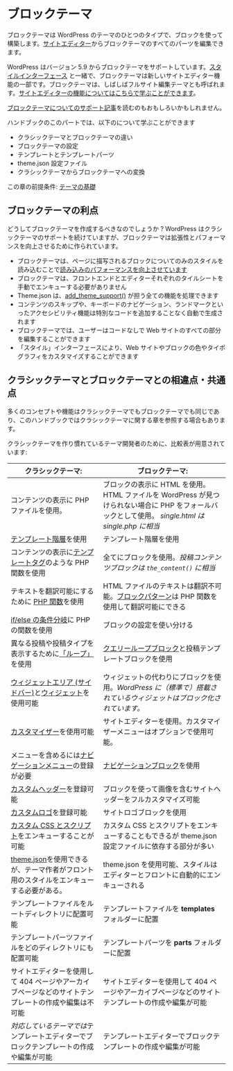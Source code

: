 <!--
# Block themes
-->

# ブロックテーマ

<!--
A block theme is a type of WordPress theme built using blocks. You can edit all parts of a block theme in the [Site Editor](https://wordpress.org/support/article/site-editor/).
-->

ブロックテーマは WordPress のテーマのひとつのタイプで、ブロックを使って構築します。[サイトエディター](https://wordpress.org/support/article/site-editor/)からブロックテーマのすべてのパーツを編集できます。

<!--
WordPress supports block themes from version 5.9. Together with the [Styles interface](https://wordpress.org/support/article/styles-overview/), block themes are part of the new site editing feature. Block themes are sometimes called full site editing themes. [Learn more about the site editing feature](https://developer.wordpress.org/block-editor/getting-started/full-site-editing/).
-->

WordPress はバージョン 5.9 からブロックテーマをサポートしています。[スタイルインターフェース](https://wordpress.org/support/article/styles-overview/) と一緒で、ブロックテーマは新しいサイトエディター機能の一部です。ブロックテーマは、しばしばフルサイト編集テーマとも呼ばれます。[サイトエディターの機能についてはこちらで学ぶことができます](https://developer.wordpress.org/block-editor/getting-started/full-site-editing/)。

<!--
You may also be interested in reading the [support article about block themes](https://wordpress.org/support/article/block-themes/).
-->

[ブロックテーマについてのサポート記事](https://wordpress.org/support/article/block-themes/)を読むのもおもしろいかもしれません。

<!--
In this part of the handbook, you will learn about:
-->

ハンドブックのこのパートでは、以下のについて学ぶことができます

<!--
*   The differences between classic themes and block themes
*   Block theme setup
*   Templates and template parts
*   The theme.json configuration file
*   Converting classic themes to block themes
-->

*   クラシックテーマとブロックテーマの違い
*   ブロックテーマの設定
*   テンプレートとテンプレートパーツ
*   theme.json 設定ファイル
*   クラシックテーマからブロックテーマへの変換

<!--
Prerequisits for this chapter: [Theme Basics](https://developer.wordpress.org/themes/basics/)
-->

この章の前提条件: [テーマの基礎](https://developer.wordpress.org/themes/basics/)

<!--
## The benefits of block themes
-->

## ブロックテーマの利点

<!--
Why should you create block themes? While WordPress continues to support classic themes, block themes are built to improve scalability and performance.
-->

どうしてブロックテーマを作成するべきなのでしょうか ? WordPress はクラシックテーマのサポートを続けていますが、ブロックテーマは拡張性とパフォーマンスを向上させるために作られています。

<!--
*   [Block themes enhances loading performance](https://make.wordpress.org/core/2021/07/01/block-styles-loading-enhancements-in-wordpress-5-8/) by loading styles only for rendered blocks on a page
*   Block themes are not required to manually enqueue stylesheets for both front-end and editors
*   Theme.json handles all aspects of [add\_theme\_support()](https://developer.wordpress.org/reference/functions/add_theme_support/)
*   Accessibility features such as Skip to content, keyboard navigation, and landmarks are generated automatically without adding additional code
*   With a block theme, the user can edit all parts of their website without code
*   By using the Styles interface, users can customize colors and typography for the website and for the blocks
-->

*  ブロックテーマは、ページに描写されるブロックについてのみのスタイルを読み込むことで[読み込みのパフォーマンスを向上させています](https://make.wordpress.org/core/2021/07/01/block-styles-loading-enhancements-in-wordpress-5-8/)
*  ブロックテーマは、フロントエンドとエディターそれぞれのタイルシートを手動でエンキューする必要がありません
*  Theme.json は、[add\_theme\_support()](https://developer.wordpress.org/reference/functions/add_theme_support/) が担う全ての機能を処理できます
*  コンテンツのスキップや、キーボードのナビゲーション、ランドマークといったアクセシビリティ機能は特別なコードを追加することなく自動で生成されます
*  ブロックテーマでは、ユーザーはコードなしで Web サイトのすべての部分を編集することができます
*  「スタイル」インターフェースにより、Web サイトやブロックの色やタイポグラフィをカスタマイズすることができます

<!--
## Differences and similarities between classic themes and block themes
-->

## クラシックテーマとブロックテーマとの相違点・共通点


<!--
Many concepts and features are the same for both classic and block themes, and in some cases, the handbook will refer to a chapter about classic themes.
-->

多くのコンセプトや機能はクラシックテーマでもブロックテーマでも同じであり、このハンドブックではクラシックテーマに関する章を参照する場合もあります。

<!--
For theme developers that are accustomed to creating classic themes, there is a comparison table:
-->

クラシックテーマを作り慣れているテーマ開発者のために、比較表が用意されています:

<!--
<table><tbody><tr><td><strong>Classic themes</strong>:</td><td><strong>Block themes</strong>:</td></tr><tr><td>Uses PHP files to display parts and content.</td><td>Uses HTML files to display blocks.<br>Uses PHP files as a fallback if WordPress can not find the HTML file.<br><em>single.html is the equivalent of using single.php.</em></td></tr><tr><td>Uses the <a href="https://developer.wordpress.org/themes/basics/template-hierarchy/" data-type="URL" data-id="https://developer.wordpress.org/themes/basics/template-hierarchy/">template hierarchy</a></td><td>Uses the template hierarchy</td></tr><tr><td>Uses PHP functions such as <a href="https://developer.wordpress.org/themes/basics/template-tags/" data-type="URL" data-id="https://developer.wordpress.org/themes/basics/template-tags/">template tags</a> to display content</td><td>Uses blocks for everything.<br><em>The post content block is the equivalent of using <code>the_content()</code>.</em></td></tr><tr><td>Use&nbsp;<a rel="noreferrer noopener" href="https://developer.wordpress.org/apis/handbook/internationalization/" target="_blank">PHP functions</a>&nbsp;to make text translatable</td><td>Text in HTML files is not translatable.<br><a rel="noreferrer noopener" href="https://developer.wordpress.org/block-editor/reference-guides/block-api/block-patterns/" target="_blank">Block patterns</a>&nbsp;can use PHP functions to make text translatable.</td></tr><tr><td>Uses PHP functions for <a href="https://developer.wordpress.org/themes/basics/conditional-tags/" data-type="URL" data-id="https://developer.wordpress.org/themes/basics/conditional-tags/">if/else conditionals</a></td><td>Uses block settings to achieve different results</td></tr><tr><td>Uses <a href="https://developer.wordpress.org/themes/basics/the-loop/" data-type="URL" data-id="https://developer.wordpress.org/themes/basics/the-loop/">the loop</a> to display different posts and post types</td><td>Uses the <a href="https://wordpress.org/support/article/query-loop-block/" data-type="URL" data-id="https://wordpress.org/support/article/query-loop-block/">query block</a> and the post template block</td></tr><tr><td>Can use <a href="https://developer.wordpress.org/themes/functionality/sidebars/" data-type="URL" data-id="https://developer.wordpress.org/themes/functionality/sidebars/">widget areas (sidebars)</a> and <a href="https://developer.wordpress.org/themes/functionality/widgets/" data-type="URL" data-id="https://developer.wordpress.org/themes/functionality/widgets/">widgets</a></td><td>Uses blocks instead of widgets. <em>Widgets included in WordPress have been converted to blocks.</em></td></tr><tr><td>Can use the <a href="https://developer.wordpress.org/themes/customize-api/" data-type="URL" data-id="https://developer.wordpress.org/themes/customize-api/">Customizer</a></td><td>Uses the Site Editor. Can optionally enable the Customizer menu</td></tr><tr><td>Must register a <a href="https://developer.wordpress.org/themes/functionality/navigation-menus/" data-type="URL" data-id="https://developer.wordpress.org/themes/functionality/navigation-menus/">navigation menu</a> to include a menu</td><td>Uses the <a href="https://wordpress.org/support/article/navigation-block/" data-type="URL" data-id="https://wordpress.org/support/article/navigation-block/">navigation block</a></td></tr><tr><td>Can register a <a href="https://developer.wordpress.org/themes/functionality/custom-headers/" data-type="URL" data-id="https://developer.wordpress.org/themes/functionality/custom-headers/">custom header</a></td><td>Uses blocks to fully customize site headers including images</td></tr><tr><td>Can register a <a href="https://developer.wordpress.org/themes/functionality/custom-logo/" data-type="URL" data-id="https://developer.wordpress.org/themes/functionality/custom-logo/">custom logo</a></td><td>Uses the site logo block</td></tr><tr><td>Can enqueue <a href="https://developer.wordpress.org/themes/basics/including-css-javascript/" data-type="URL" data-id="https://developer.wordpress.org/themes/basics/including-css-javascript/">custom CSS and scripts</a></td><td>Can enqueue custom CSS and scripts but relies more on blocks and the theme.json configuration file</td></tr><tr><td>Can use <a href="https://developer.wordpress.org/themes/advanced-topics/theme-json/" data-type="URL" data-id="https://developer.wordpress.org/themes/advanced-topics/theme-json/">theme.json</a>, but theme authors need to enqueue the styles for the front.</td><td>Can use theme.json, and the styles are enqueued automatically to the editor and front</td></tr><tr><td>Can place template files in the root directory</td><td>Places template files in the <strong>templates</strong> folder</td></tr><tr><td>Can place template parts in any directory</td><td>Places template parts in the <strong>parts</strong> folder</td></tr><tr><td>Can not create and edit site templates like 404 and archive pages in the Site Editor</td><td>Can create and edit site templates like 404 and archive pages in the Site Editor</td></tr><tr><td>Can create and edit block templates in the Template Editor<em> with theme support</em></td><td>Can create and edit block templates in the Template Editor</td></tr></tbody></table>
-->

| クラシックテーマ: | ブロックテーマ: |
|---|---|
| コンテンツの表示に PHP ファイルを使用。 | ブロックの表示に HTML を使用。HTML ファイルを WordPress が見つけられない場合に PHP をフォールバックとして使用。 *single.html は single.php に相当* |
| [テンプレート階層](https://ja.wordpress.org/team/handbook/theme-development/basics/template-hierarchy/)を使用 | テンプレート階層を使用 |
| コンテンツの表示に[テンプレートタグ](https://developer.wordpress.org/themes/basics/template-tags/)のような PHP 関数を使用 | 全てにブロックを使用。*投稿コンテンツブロックは `the_content()` に相当* |
| テキストを翻訳可能にするために [PHP 関数](https://developer.wordpress.org/apis/handbook/internationalization/)を使用 | HTML ファイルのテキストは翻訳不可能。[ブロックパターン](https://developer.wordpress.org/block-editor/reference-guides/block-api/block-patterns/)は PHP 関数を使用して翻訳可能にできる |
| [if/else の条件分岐](https://developer.wordpress.org/themes/basics/conditional-tags/)に PHP の関数を使用 | ブロックの設定を使い分ける |
| 異なる投稿や投稿タイプを表示するために[「ループ」]((https://developer.wordpress.org/themes/basics/the-loop/))を使用 | [クエリーループブロック](https://wordpress.org/support/article/query-loop-block/)と投稿テンプレートブロックを使用 |
| [ウィジェットエリア (サイドバー)](https://developer.wordpress.org/themes/functionality/sidebars/)と[ウィジェット](https://developer.wordpress.org/themes/functionality/widgets/)を使用可能 | ウィジェットの代わりにブロックを使用。*WordPress に（標準で）搭載されているウィジェットはブロック化されています。* |
| [カスタマイザー](https://developer.wordpress.org/themes/customize-api/)を使用可能 | サイトエディターを使用。カスタマイザーメニューはオプションで使用可能。 |
| メニューを含めるには[ナビゲーションメニュー](https://developer.wordpress.org/themes/functionality/navigation-menus/)の登録が必要 | [ナビゲーションブロック](https://wordpress.org/support/article/navigation-block/)を使用 |
| [カスタムヘッダー](https://developer.wordpress.org/themes/functionality/custom-headers/)を登録可能 | ブロックを使って画像を含むサイトヘッダーをフルカスタマイズ可能 |
| [カスタムロゴ](https://developer.wordpress.org/themes/functionality/custom-logo/)を登録可能 | サイトロゴブロックを使用 |
| [カスタム CSS とスクリプト](https://developer.wordpress.org/themes/basics/including-css-javascript/)をエンキューすることが可能 | カスタム CSS とスクリプトをエンキューすることもできるが theme.json 設定ファイルに依存する部分が多い |
| [theme.json](https://developer.wordpress.org/themes/advanced-topics/theme-json/)を使用できるが、テーマ作者がフロント用のスタイルをエンキューする必要がある。 | theme.json を使用可能、スタイルはエディターとフロントに自動的にエンキューされる |
| テンプレートファイルをルートディレクトリに配置可能 | テンプレートファイルを **templates** フォルダーに配置 |
| テンプレートパーツファイルをどのディレクトリにも配置可能 | テンプレートパーツを **parts** フォルダーに配置 |
| サイトエディターを使用して 404 ページやアーカイブページなどのサイトテンプレートの作成や編集は不可能 | サイトエディターを使用して 404 ページやアーカイブページなどのサイトテンプレートの作成や編集が可能 |
| *対応しているテーマでは*テンプレートエディターでブロックテンプレートの作成や編集が可能 | テンプレートエディターでブロックテンプレートの作成や編集が可能 |
